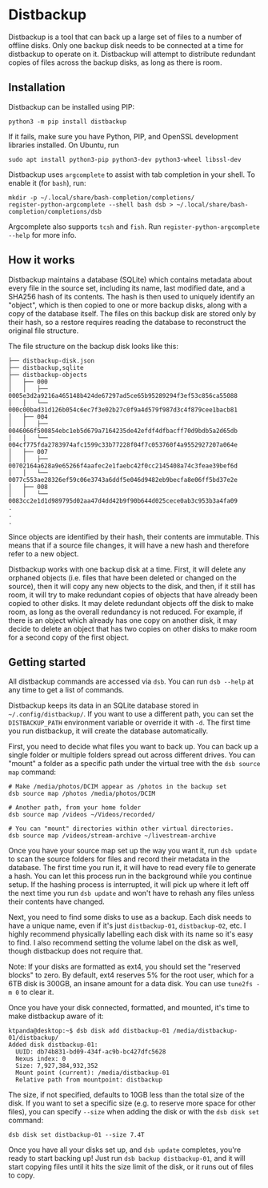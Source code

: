 Distbackup
==========

Distbackup is a tool that can back up a large set of files to a number of offline
disks. Only one backup disk needs to be connected at a time for distbackup to operate on
it. Distbackup will attempt to distribute redundant copies of files across the backup
disks, as long as there is room.

Installation
------------

Distbackup can be installed using PIP:

```
python3 -m pip install distbackup
```

If it fails, make sure you have Python, PIP, and OpenSSL development libraries
installed. On Ubuntu, run

```
sudo apt install python3-pip python3-dev python3-wheel libssl-dev
```

Distbackup uses `argcomplete` to assist with tab completion in your shell. To enable it
(for `bash`), run:

```
mkdir -p ~/.local/share/bash-completion/completions/
register-python-argcomplete --shell bash dsb > ~/.local/share/bash-completion/completions/dsb
```

Argcomplete also supports `tcsh` and `fish`. Run `register-python-argcomplete --help` for
more info.

How it works
------------

Distbackup maintains a database (SQLite) which contains metadata about every file in the
source set, including its name, last modified date, and a SHA256 hash of its
contents. The hash is then used to uniquely identify an "object", which is then copied to
one or more backup disks, along with a copy of the database itself.  The files on this
backup disk are stored only by their hash, so a restore requires reading the database to
reconstruct the original file structure.

The file structure on the backup disk looks like this:

```
├── distbackup-disk.json
├── distbackup,sqlite
├── distbackup-objects
│   ├── 000
│   │   ├── 0005e3d2a9216a465148b424de67297ad5ce65b95289294f3ef53c856ca55088
│   │   └── 000c00bad31d126b054c6ec7f3e02b27c0f9a4d579f987d3c4f879cee1bacb81
│   ├── 004
│   │   ├── 0046066f500854ebc1eb5d679a7164235de42efdf4dfbacff70d9bdb5a2d65db
│   │   └── 004cf775fda2783974afc1599c33b77228f04f7c053760f4a9552927207a064e
│   ├── 007
│   │   ├── 00702164a628a9e65266f4aafec2e1faebc42f0cc2145408a74c3feae39bef6d
│   │   └── 0077c553ae28326ef59c06e3743a6ddf5e046d9482eb9becfa8e06ff5bd37e2e
│   ├── 008
│   │   └── 0083cc2e1d1d989795d02aa47d4dd42b9f90b644d025cece0ab3c953b3a4fa09
.
.
.
```

Since objects are identified by their hash, their contents are immutable. This means that
if a source file changes, it will have a new hash and therefore refer to a new object.

Distbackup works with one backup disk at a time. First, it will delete any orphaned
objects (i.e. files that have been deleted or changed on the source), then it will copy
any new objects to the disk, and then, if it still has room, it will try to make redundant
copies of objects that have already been copied to other disks. It may delete redundant
objects off the disk to make room, as long as the overall redundancy is not reduced. For
example, if there is an object which already has one copy on another disk, it may decide
to delete an object that has two copies on other disks to make room for a second copy of
the first object.

Getting started
---------------

All distbackup commands are accessed via `dsb`. You can run `dsb --help` at any time to
get a list of commands.

Distbackup keeps its data in an SQLite database stored in `~/.config/distbackup/`. If you
want to use a different path, you can set the `DISTBACKUP_PATH` environment variable or
override it with `-d`. The first time you run distbackup, it will create the database
automatically.

First, you need to decide what files you want to back up. You can back up a single folder
or multiple folders spread out across different drives. You can "mount" a folder as a
specific path under the virtual tree with the `dsb source map` command:

```
# Make /media/photos/DCIM appear as /photos in the backup set
dsb source map /photos /media/photos/DCIM

# Another path, from your home folder
dsb source map /videos ~/Videos/recorded/

# You can "mount" directories within other virtual directories.
dsb source map /videos/stream-archive ~/livestream-archive
```

Once you have your source map set up the way you want it, run `dsb update` to scan the
source folders for files and record their metadata in the database. The first time you run
it, it will have to read every file to generate a hash. You can let this process run in
the background while you continue setup. If the hashing process is interrupted, it will
pick up where it left off the next time you run `dsb update` and won't have to rehash any
files unless their contents have changed.

Next, you need to find some disks to use as a backup. Each disk needs to have a unique
name, even if it's just `distbackup-01`, `distbackup-02`, etc.  I highly recommend
physically labelling each disk with its name so it's easy to find. I also recommend
setting the volume label on the disk as well, though distbackup does not require that.

Note: If your disks are formatted as ext4, you should set the "reserved blocks" to
zero. By default, ext4 reserves 5% for the root user, which for a 6TB disk is 300GB, an
insane amount for a data disk. You can use `tune2fs -m 0` to clear it.

Once you have your disk connected, formatted, and mounted, it's time to make distbackup
aware of it:

```
ktpanda@desktop:~$ dsb disk add distbackup-01 /media/distbackup-01/distbackup/
Added disk distbackup-01:
  UUID: db74b831-bd09-434f-ac9b-bc427dfc5628
  Nexus index: 0
  Size: 7,927,384,932,352
  Mount point (current): /media/distbackup-01
  Relative path from mountpoint: distbackup
```

The size, if not specified, defaults to 10GB less than the total size of the disk. If you
want to set a specific size (e.g. to reserve more space for other files), you can specify
`--size` when adding the disk or with the `dsb disk set` command:

```
dsb disk set distbackup-01 --size 7.4T
```

Once you have all your disks set up, and `dsb update` completes, you're ready to start
backing up! Just run `dsb backup distbackup-01`, and it will start copying files until it
hits the size limit of the disk, or it runs out of files to copy.
